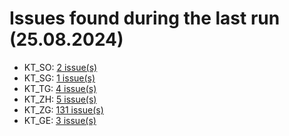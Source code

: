 # Issues found during the last run (25.08.2024)

- KT_SO: [2 issue(s)](tools/KT_SO_errors.csv)
- KT_SG: [1 issue(s)](tools/KT_SG_errors.csv)
- KT_TG: [4 issue(s)](tools/KT_TG_errors.csv)
- KT_ZH: [5 issue(s)](tools/KT_ZH_errors.csv)
- KT_ZG: [131 issue(s)](tools/KT_ZG_errors.csv)
- KT_GE: [3 issue(s)](tools/KT_GE_errors.csv)
